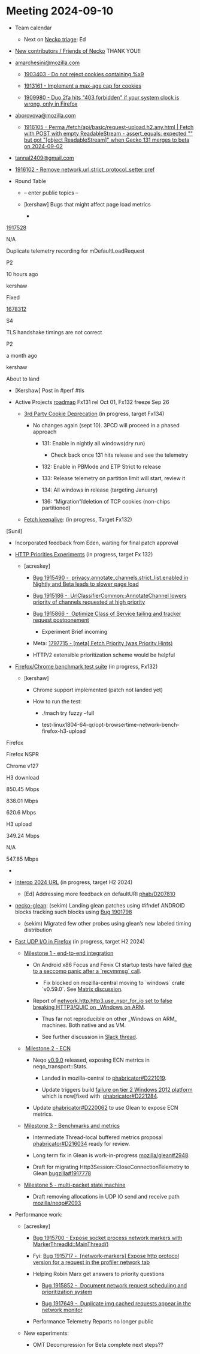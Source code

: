 # Meeting 2024-09-10

-   Team calendar
    

    -   Next on [Necko triage](https://github.com/mozilla-necko/triage-list): Ed
    

  

-   [New contributors / Friends of Necko](https://bugzilla.mozilla.org/buglist.cgi?classification=Client%20Software&classification=Developer%20Infrastructure&classification=Components&classification=Server%20Software&classification=Other&v4=smayya%40mozilla.com&o9=equals&n1=1&o10=equals&f1=assigned_to&v3=edgul%40mozilla.com&v7=nobody%40mozilla.org&v9=sekim%40mozilla.com&o4=equals&bug_status=RESOLVED&bug_status=VERIFIED&bug_status=CLOSED&n5=1&n6=1&f2=assigned_to&priority=P1&priority=P2&priority=P3&priority=P4&priority=P5&priority=--&f8=assigned_to&v10=mail%40max-inden.de&f6=assigned_to&resolution=---&resolution=FIXED&resolution=INVALID&resolution=WONTFIX&resolution=INACTIVE&resolution=DUPLICATE&resolution=WORKSFORME&resolution=INCOMPLETE&resolution=SUPPORT&resolution=EXPIRED&resolution=MOVED&f5=assigned_to&bug_type=defect&bug_type=enhancement&bug_type=task&chfieldfrom=2024-09-03&n8=1&n2=1&o7=equals&o3=equals&v2=kershaw%40mozilla.com&product=Core&v8=wptsync%40mozilla.bugs&f10=assigned_to&f9=assigned_to&n10=1&query_format=advanced&v6=rjesup%40jesup.org&v5=acreskey%40mozilla.com&o1=equals&n9=1&o8=equals&list_id=17211902&n7=1&n3=1&o2=equals&f4=assigned_to&component=DOM%3A%20Networking&component=Networking&component=Networking%3A%20Cache&component=Networking%3A%20Cookies&component=Networking%3A%20DNS&component=Networking%3A%20File&component=Networking%3A%20HTTP&component=Networking%3A%20JAR&component=Networking%3A%20Proxy&component=Networking%3A%20WebSockets&f3=assigned_to&f7=assigned_to&chfield=cf_last_resolved&v1=valentin.gosu%40gmail.com&o5=equals&o6=equals&n4=1) THANK YOU!!
    

  

-   [amarchesini@mozilla.com](mailto:amarchesini@mozilla.com)
    

    -   [1903403 - Do not reject cookies containing %x9](https://bugzilla.mozilla.org/show_bug.cgi?id=1903403)
    
    -   [1913161 - Implement a max-age cap for cookies](https://bugzilla.mozilla.org/show_bug.cgi?id=1913161)
    
    -   [1909980 - Duo 2fa hits "403 forbidden" if your system clock is wrong, only in Firefox](https://bugzilla.mozilla.org/show_bug.cgi?id=1909980)
    

-   [aborovova@mozilla.com](mailto:aborovova@mozilla.com)
    

    -   [1916105 - Perma /fetch/api/basic/request-upload.h2.any.html | Fetch with POST with empty ReadableStream - assert\_equals: expected "" but got "\[object ReadableStream\]" when Gecko 131 merges to beta on 2024-09-02](https://bugzilla.mozilla.org/show_bug.cgi?id=1916105)
    

-   [tannal2409@gmail.com](mailto:tannal2409@gmail.com)
    

-   [1916102 - Remove network.url.strict\_protocol\_setter pref](https://bugzilla.mozilla.org/show_bug.cgi?id=1916102)
    

  

-   Round Table
    

    -   – enter public topics –
    
    -   \[kershaw\] Bugs that might affect page load metrics
    

        -     
    

  

[1917528](https://bugzilla.mozilla.org/show_bug.cgi?id=1917528)

N/A

Duplicate telemetry recording for mDefaultLoadRequest

P2

10 hours ago

kershaw

Fixed

  

[1678312](https://bugzilla.mozilla.org/show_bug.cgi?id=1678312)

S4

TLS handshake timings are not correct

P2

a month ago

kershaw

About to land

-   \[Kershaw\] Post in #perf #tls
    

  

-   Active Projects [roadmap](https://mozilla-hub.atlassian.net/jira/plans/71/scenarios/71?vid=300#plan/backlog) Fx131 rel Oct 01, Fx132 freeze Sep 26
    

    -   [3rd Party Cookie Deprecation](https://mozilla-hub.atlassian.net/browse/FFXP-2237) (in progress, target Fx134)
    

        -   No changes again (sept 10). 3PCD will proceed in a phased approach
    

            -   131: Enable in nightly all windows(dry run)
    

                -   Check back once 131 hits release and see the telemetry
    

            -   132: Enable in PBMode and ETP Strict to release
    
            -   133: Release telemetry on partition limit will start, review it
    
            -   134: All windows in release (targeting January)
    
            -   136: “Migration”/deletion of TCP cookies (non-chips partitioned)
    

    -   [Fetch keepalive](https://mozilla-hub.atlassian.net/browse/FFXP-2596): (in progress, Target Fx132) 
    

\[Sunil\]

-   Incorporated feedback from Eden, waiting for final patch approval
    

-   [HTTP Priorities Experiments](https://mozilla-hub.atlassian.net/browse/FFXP-2070) (in progress, target Fx 132)
    

    -   \[acreskey\]
    

        -   [Bug 1915490 -  privacy.annotate\_channels.strict\_list.enabled in Nightly and Beta leads to slower page load](https://bugzilla.mozilla.org/show_bug.cgi?id=1915490)
    
        -   [Bug 1915186 -  UrlClassifierCommon::AnnotateChannel lowers priority of channels requested at high priority](https://bugzilla.mozilla.org/show_bug.cgi?id=1915186)
    
        -   [Bug 1915866 -  Optimize Class of Service tailing and tracker request postponement](https://bugzilla.mozilla.org/show_bug.cgi?id=1915866)
    

            -   Experiment Brief incoming
    

        -   Meta: [1797715 - \[meta\] Fetch Priority (was Priority Hints)](https://bugzilla.mozilla.org/show_bug.cgi?id=1797715#c8)
    
        -   HTTP/2 extensible prioritization scheme would be helpful
    

-   [Firefox/Chrome benchmark test suite](https://mozilla-hub.atlassian.net/browse/FFXP-2784) (in progress, Fx132)
    

    -   \[kershaw\]
    

        -   Chrome support implemented (patch not landed yet)
    
        -   How to run the test:
    

            -   ./mach try fuzzy –full
    
            -   test-linux1804-64-qr/opt-browsertime-network-bench-firefox-h3-upload
    

  

Firefox

Firefox NSPR

Chrome v127

H3 download

850.45 Mbps

838.01 Mbps

620.6 Mbps

H3 upload

349.24 Mbps

N/A

547.85 Mbps

-     
    

-   [Interop 2024 URL](https://mozilla-hub.atlassian.net/browse/FFXP-2202) (in progress, target H2 2024)
    

    -   \[Ed\] Addressing more feedback on defaultURI [phab/D207810](http://phabricator.services.mozilla.com/D207810)  
    

-   [necko-glean](https://bugzilla.mozilla.org/show_bug.cgi?id=1854569): (sekim) Landing glean patches using #ifndef ANDROID blocks tracking such blocks using [Bug 1901798](https://bugzilla.mozilla.org/show_bug.cgi?id=1901798)  
    

    -   (sekim) Migrated few other probes using glean’s new labeled timing distribution
    

-   [Fast UDP I/O in Firefox](https://mozilla-hub.atlassian.net/browse/FFXP-2862) (in progress, target H2 2024)
    

    -   [Milestone 1 - end-to-end integration](https://bugzilla.mozilla.org/show_bug.cgi?id=1901295)
    

        -   On Android x86 Focus and Fenix CI startup tests have failed [due to a seccomp panic after a \`recvmmsg\` call](https://bugzilla.mozilla.org/show_bug.cgi?id=1910594).
    

            -    Fix blocked on mozilla-central moving to \`windows\` crate \`v0.59.0\`. See [Matrix discussion](https://matrix.to/#/!OYZMPVBAZnIpKdnqHG:mozilla.org/$dytLNfz94wPzYCs__CnIjD3bXsyd4u-FfeZm1lE2gtg?via=mozilla.org&via=matrix.org&via=seirdy.one).
    

        -   Report of [network.http.http3.use\_nspr\_for\_io set to false breaking HTTP3/QUIC on \_Windows on ARM](https://bugzilla.mozilla.org/show_bug.cgi?id=1916558).
    

            -   Thus far not reproducible on other \_Windows on ARM\_ machines. Both native and as VM.
    
            -   See further discussion in [Slack thread](https://mozilla.slack.com/archives/C4D3JFF26/p1725626573274129).
    

    -    [Milestone 2 - ECN](https://bugzilla.mozilla.org/show_bug.cgi?id=1902065)
    

        -   Neqo [v0.9.0](https://github.com/mozilla/neqo/pull/2082) released, exposing ECN metrics in neqo\_transport::Stats.
    

            -   Landed in mozilla-central to [phabricator#D221019](https://phabricator.services.mozilla.com/D221019).
    
            -   Update triggers build [failure on tier 2 Windows 2012 platform](https://bugzilla.mozilla.org/show_bug.cgi?id=1916939) which is now\[fixed with  [phabricator#D221284](https://phabricator.services.mozilla.com/D221284).
    

        -   Update [phabricator#D220062](https://phabricator.services.mozilla.com/D220062) to use Glean to expose ECN metrics.
    

    -   [Milestone 3 - Benchmarks and metrics](https://bugzilla.mozilla.org/show_bug.cgi?id=1902066)
    

        -   Intermediate Thread-local buffered metrics proposal [phabricator#D216034](https://phabricator.services.mozilla.com/D216034) ready for review.
    
        -   Long term fix in Glean is work-in-progress [mozilla/glean#2948](https://github.com/mozilla/glean/pull/2948/).
    
        -   Draft for migrating Http3Session::CloseConnectionTelemetry to Glean [bugzilla#1917778](https://bugzilla.mozilla.org/show_bug.cgi?id=1917778)
    

    -   [Milestone 5 - multi-packet state machine](https://bugzilla.mozilla.org/show_bug.cgi?id=1902070)
    

        -   Draft removing allocations in UDP IO send and receive path [mozilla/neqo#2093](https://github.com/mozilla/neqo/pull/2093)
    

-   Performance work: 
    

    -   \[acreskey\] 
    

        -   [Bug 1915700 - Expose socket process network markers with MarkerThreadId::MainThread()](https://bugzilla.mozilla.org/show_bug.cgi?id=1915700)
    
        -   Fyi: [Bug 1915717 -  \[network-markers\] Expose http protocol version for a request in the profiler network tab](https://bugzilla.mozilla.org/show_bug.cgi?id=1915717)
    
        -   Helping Robin Marx get answers to priority questions
    

            -   [Bug 1915852 -  Document network request scheduling and prioritization system](https://bugzilla.mozilla.org/show_bug.cgi?id=1915852)
    
            -   [Bug 1917649 -  Duplicate img cached requests appear in the network monitor](https://bugzilla.mozilla.org/show_bug.cgi?id=1917649)
    

        -   Performance Telemetry Reports no longer public
    

    -   New experiments:
    

        -   OMT Decompression for Beta complete next steps??